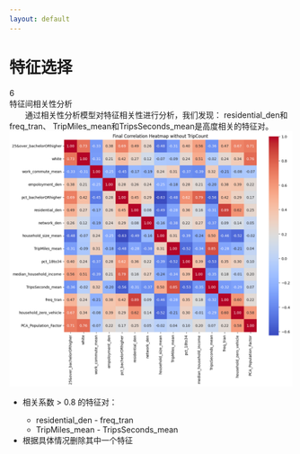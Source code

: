 ```yaml
---
layout: default
---
```


<div class="bg-white bg-opacity-80 p-6 rounded-lg mx-auto my-4 w-9/10 h-9/10">
  <div class="flex items-center justify-center mb-2">
    <h1 class="text-2xl font-bold text-gray-600">特征选择</h1>
  </div>

  <div class="w-full bg-gradient-to-br from-gray-50 to-white rounded-lg p-4">
    <div class="flex items-center mb-3">
      <div class="w-6 h-6 rounded-full bg-blue-100 flex items-center justify-center mr-2">
        <span class="text-blue-500 font-medium">6</span>
      </div>
      <div class="text-lg font-medium text-gray-700">特征间相关性分析</div>
    </div>
    <div class="text-base text-gray-600 mb-4 leading-relaxed" style="text-indent: 2em;">
      通过<span class="text-blue-400 font-medium">相关性分析</span>模型对特征相关性进行分析，我们发现：
      <span class="text-pink-400 font-medium">residential_den</span>和<span class="text-pink-400 font-medium">freq_tran</span>、
      <span class="text-pink-400 font-medium">TripMiles_mean</span>和<span class="text-pink-400 font-medium">TripsSeconds_mean</span>是高度相关的特征对。
    </div>
    <div class="grid grid-cols-2 gap-8">
      <div class="flex justify-center items-start h-[180px] group">
        <img src="/img/heatmaps_2.png?url" alt="优化后的特征相关性热力图" 
          class="h-full w-auto object-contain rounded-lg shadow-md 
          transition-all duration-300 ease-in-out transform 
          group-hover:scale-200 group-hover:shadow-xl"/>
      </div>
      <div class="bg-gradient-to-br from-gray-50 to-white p-2 rounded-lg shadow-sm hover:shadow-md transition-all">
        <ul class="list-disc list-inside space-y-1 text-gray-600">
          <li>相关系数 > 0.8 的特征对：</li>
          <ul class="list-inside ml-6 space-y-0.5 text-gray-500">
            <li>residential_den - <span class="text-pink-400">freq_tran</span></li>
            <li>TripMiles_mean - <span class="text-pink-400">TripsSeconds_mean</span></li>
          </ul>
          <li class="mt-2">根据具体情况<span class="text-blue-400">删除</span>其中一个特征</li>
        </ul>
      </div>
    </div>
  </div>
</div>
